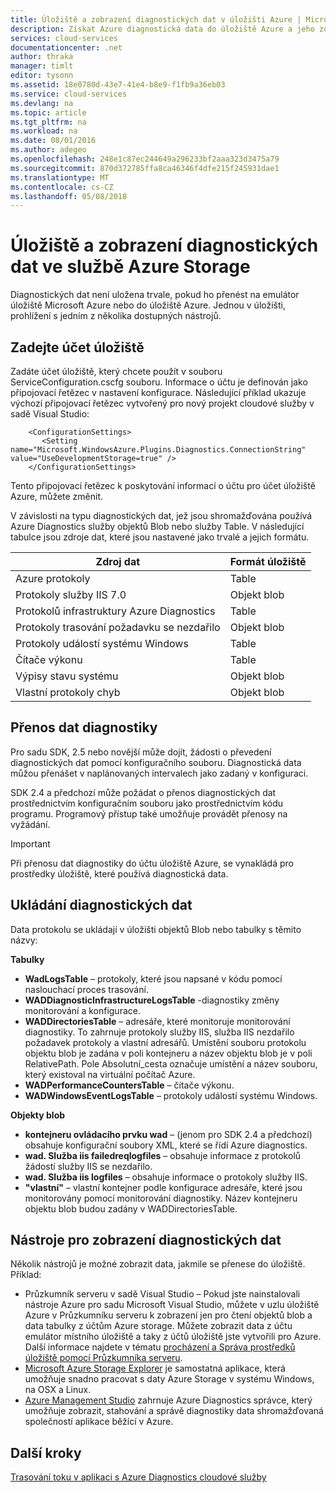 ```yaml
---
title: Úložiště a zobrazení diagnostických dat v úložišti Azure | Microsoft Docs
description: Získat Azure diagnostická data do úložiště Azure a jeho zobrazení
services: cloud-services
documentationcenter: .net
author: thraka
manager: timlt
editor: tysonn
ms.assetid: 18e0780d-43e7-41e4-b8e9-f1fb9a36eb03
ms.service: cloud-services
ms.devlang: na
ms.topic: article
ms.tgt_pltfrm: na
ms.workload: na
ms.date: 08/01/2016
ms.author: adegeo
ms.openlocfilehash: 248e1c87ec244649a296233bf2aaa323d3475a79
ms.sourcegitcommit: 870d372785ffa8ca46346f4dfe215f245931dae1
ms.translationtype: MT
ms.contentlocale: cs-CZ
ms.lasthandoff: 05/08/2018
---
```

# <a name="store-and-view-diagnostic-data-in-azure-storage"></a>Úložiště a zobrazení diagnostických dat ve službě Azure Storage
Diagnostických dat není uložena trvale, pokud ho přenést na emulátor úložiště Microsoft Azure nebo do úložiště Azure. Jednou v úložišti, prohlížení s jedním z několika dostupných nástrojů.

## <a name="specify-a-storage-account"></a>Zadejte účet úložiště
Zadáte účet úložiště, který chcete použít v souboru ServiceConfiguration.cscfg souboru. Informace o účtu je definován jako připojovací řetězec v nastavení konfigurace. Následující příklad ukazuje výchozí připojovací řetězec vytvořený pro nový projekt cloudové služby v sadě Visual Studio:

```
    <ConfigurationSettings>
       <Setting name="Microsoft.WindowsAzure.Plugins.Diagnostics.ConnectionString" value="UseDevelopmentStorage=true" />
    </ConfigurationSettings>
```

Tento připojovací řetězec k poskytování informací o účtu pro účet úložiště Azure, můžete změnit.

V závislosti na typu diagnostických dat, jež jsou shromažďována používá Azure Diagnostics služby objektů Blob nebo služby Table. V následující tabulce jsou zdroje dat, které jsou nastavené jako trvalé a jejich formátu.

| Zdroj dat | Formát úložiště |
| --- | --- |
| Azure protokoly |Table |
| Protokoly služby IIS 7.0 |Objekt blob |
| Protokolů infrastruktury Azure Diagnostics |Table |
| Protokoly trasování požadavku se nezdařilo |Objekt blob |
| Protokoly událostí systému Windows |Table |
| Čítače výkonu |Table |
| Výpisy stavu systému |Objekt blob |
| Vlastní protokoly chyb |Objekt blob |

## <a name="transfer-diagnostic-data"></a>Přenos dat diagnostiky
Pro sadu SDK, 2.5 nebo novější může dojít, žádosti o převedení diagnostických dat pomocí konfiguračního souboru. Diagnostická data můžou přenášet v naplánovaných intervalech jako zadaný v konfiguraci.

SDK 2.4 a předchozí může požádat o přenos diagnostických dat prostřednictvím konfiguračním souboru jako prostřednictvím kódu programu. Programový přístup také umožňuje provádět přenosy na vyžádání.

> [!IMPORTANT]
> Při přenosu dat diagnostiky do účtu úložiště Azure, se vynakládá pro prostředky úložiště, které používá diagnostická data.
> 
> 

## <a name="store-diagnostic-data"></a>Ukládání diagnostických dat
Data protokolu se ukládají v úložišti objektů Blob nebo tabulky s těmito názvy:

**Tabulky**

* **WadLogsTable** – protokoly, které jsou napsané v kódu pomocí naslouchací proces trasování.
* **WADDiagnosticInfrastructureLogsTable** -diagnostiky změny monitorování a konfigurace.
* **WADDirectoriesTable** – adresáře, které monitoruje monitorování diagnostiky.  To zahrnuje protokoly služby IIS, služba IIS nezdařilo požadavek protokoly a vlastní adresářů.  Umístění souboru protokolu objektu blob je zadána v poli kontejneru a název objektu blob je v poli RelativePath.  Pole Absolutní_cesta označuje umístění a název souboru, který existoval na virtuální počítač Azure.
* **WADPerformanceCountersTable** – čítače výkonu.
* **WADWindowsEventLogsTable** – protokoly událostí systému Windows.

**Objekty blob**

* **kontejneru ovládacího prvku wad** – (jenom pro SDK 2.4 a předchozí) obsahuje konfigurační soubory XML, které se řídí Azure diagnostics.
* **wad. Služba iis failedreqlogfiles** – obsahuje informace z protokolů žádostí služby IIS se nezdařilo.
* **wad. Služba iis logfiles** – obsahuje informace o protokoly služby IIS.
* **"vlastní"** – vlastní kontejner podle konfigurace adresáře, které jsou monitorovány pomocí monitorování diagnostiky.  Název kontejneru objektu blob budou zadány v WADDirectoriesTable.

## <a name="tools-to-view-diagnostic-data"></a>Nástroje pro zobrazení diagnostických dat
Několik nástrojů je možné zobrazit data, jakmile se přenese do úložiště. Příklad:

* Průzkumník serveru v sadě Visual Studio – Pokud jste nainstalovali nástroje Azure pro sadu Microsoft Visual Studio, můžete v uzlu úložiště Azure v Průzkumníku serveru k zobrazení jen pro čtení objektů blob a data tabulky z účtům Azure storage. Můžete zobrazit data z účtu emulátor místního úložiště a taky z účtů úložiště jste vytvořili pro Azure. Další informace najdete v tématu [procházení a Správa prostředků úložiště pomocí Průzkumníka serveru](../vs-azure-tools-storage-resources-server-explorer-browse-manage.md).
* [Microsoft Azure Storage Explorer](../vs-azure-tools-storage-manage-with-storage-explorer.md) je samostatná aplikace, která umožňuje snadno pracovat s daty Azure Storage v systému Windows, na OSX a Linux.
* [Azure Management Studio](http://www.cerebrata.com/products/azure-management-studio/introduction) zahrnuje Azure Diagnostics správce, který umožňuje zobrazit, stahování a správě diagnostiky data shromažďovaná společností aplikace běžící v Azure.

## <a name="next-steps"></a>Další kroky
[Trasování toku v aplikaci s Azure Diagnostics cloudové služby](../cloud-services/cloud-services-dotnet-diagnostics-trace-flow.md)

